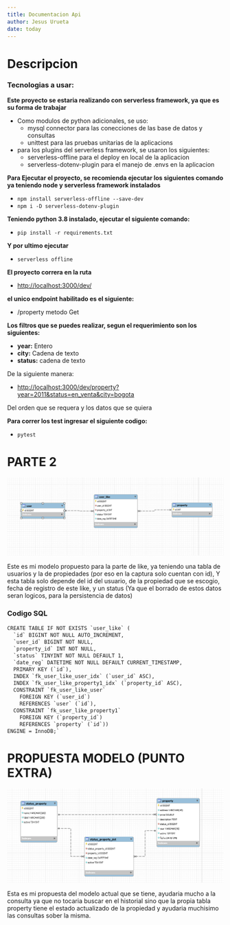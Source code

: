 ```yaml
---
title: Documentacion Api
author: Jesus Urueta
date: today
---
```


# Descripcion

### Tecnologias a usar:

**Este proyecto se estaria realizando con serverless framework, ya que es su forma de trabajar**
- Como modulos de python adicionales, se uso:
    - mysql connector para las conecciones de las base de datos y consultas
    - unittest para las pruebas unitarias de la aplicacions
- para los plugins del serverless framework, se usaron los siguientes:
    - serverless-offline para el deploy en local de la aplicacion
    - serverless-dotenv-plugin para el manejo de .envs en la aplicacion

**Para Ejecutar el proyecto, se recomienda ejecutar los siguientes comando ya teniendo node y serverless framework instalados**
- `npm install serverless-offline --save-dev`
- `npm i -D serverless-dotenv-plugin`

**Teniendo python 3.8 instalado, ejecutar el siguiente comando:**
- `pip install -r requirements.txt`

**Y por ultimo ejecutar**
- `serverless offline`

**El proyecto correra en la ruta**
- [http://localhost:3000/dev/](http://localhost:3000/dev/)


**el unico endpoint habilitado es el siguiente:**
- /property metodo Get

**Los filtros que se puedes realizar, segun el requerimiento son los siguientes:**
- **year:** Entero
- **city:** Cadena de texto
- **status:** cadena de texto

De la siguiente manera:

- [http://localhost:3000/dev/property?year=2011&status=en_venta&city=bogota](http://localhost:3000/dev/property?year=2011&status=en_venta&city=bogota)

Del orden que se requera y los datos que se quiera

**Para correr los test ingresar el siguiente codigo:**
- `pytest`

# PARTE 2

![Image](CapturaModel.PNG)

Este es mi modelo propuesto para la parte de like, ya teniendo una tabla de usuarios y la de propiedades (por eso en la captura solo cuentan con id), Y esta tabla solo depende del id del usuario, de la propiedad que se escogio, fecha de registro de este like, y un status (Ya que el borrado de estos datos seran logicos, para la persistencia de datos)

### Codigo SQL
```
CREATE TABLE IF NOT EXISTS `user_like` (
  `id` BIGINT NOT NULL AUTO_INCREMENT,
  `user_id` BIGINT NOT NULL,
  `property_id` INT NOT NULL,
  `status` TINYINT NOT NULL DEFAULT 1,
  `date_reg` DATETIME NOT NULL DEFAULT CURRENT_TIMESTAMP,
  PRIMARY KEY (`id`),
  INDEX `fk_user_like_user_idx` (`user_id` ASC),
  INDEX `fk_user_like_property1_idx` (`property_id` ASC),
  CONSTRAINT `fk_user_like_user`
    FOREIGN KEY (`user_id`)
    REFERENCES `user` (`id`),
  CONSTRAINT `fk_user_like_property1`
    FOREIGN KEY (`property_id`)
    REFERENCES `property` (`id`))
ENGINE = InnoDB;`

```
# PROPUESTA MODELO (PUNTO EXTRA)

![Image](CapturaNuevoModel.PNG)

Esta es mi propuesta del modelo actual que se tiene, ayudaria mucho a la consulta ya que no tocaria buscar en el historial sino que la propia tabla property tiene el estado actualizado de la propiedad y ayudaria muchisimo las consultas sober la misma.
